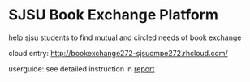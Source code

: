 # SJSU Book Exchange Platform

help sjsu students to find mutual and circled needs of book exchange

cloud entry: http://bookexchange272-sjsucmpe272.rhcloud.com/

userguide: see detailed instruction in [report](https://www.dropbox.com/s/byrn0w4lveuvmkv/272_Project_Report_Team11%28NEW%29.pdf?dl=0)

